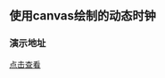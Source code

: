 ﻿## 使用canvas绘制的动态时钟
### 演示地址
[点击查看](http://wslover.byethost11.com/canvas/time-%E7%82%AB%E5%BD%A9%E6%97%B6%E9%97%B4/count.html)
